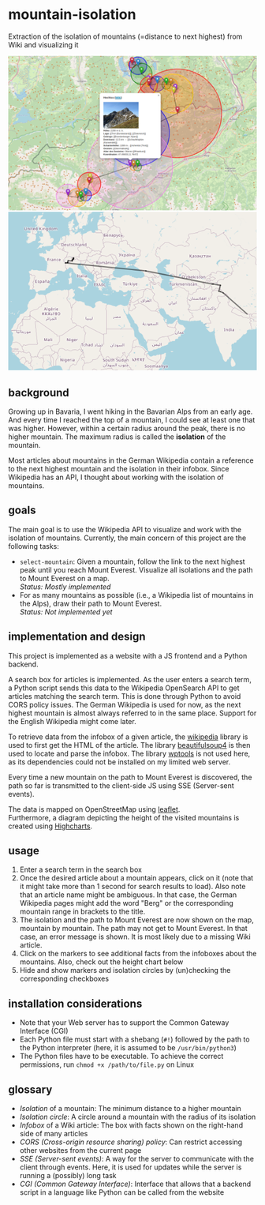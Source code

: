 # mountain-isolation
Extraction of the isolation of mountains (=distance to next highest) from Wiki and visualizing it

<img src="iso_circles_example.png" alt="Isolation circles on the map" title="Isolation circles on the map" width="700px">
<img src="everest_path_example.png" alt="Path to Mount Everest" title="Path to Mount Everest" width="700px">

## background
Growing up in Bavaria, I went hiking in the Bavarian Alps from an early age.
And every time I reached the top of a mountain, I could see at least one that was higher.
However, within a certain radius around the peak, there is no higher mountain.
The maximum radius is called the **isolation** of the mountain.

Most articles about mountains in the German Wikipedia contain a reference to the next highest mountain and the isolation in their infobox.
Since Wikipedia has an API, I thought about working with the isolation of mountains.

## goals
The main goal is to use the Wikipedia API to visualize and work with the isolation of mountains.
Currently, the main concern of this project are the following tasks:
- `select-mountain`: Given a mountain, follow the link to the next highest peak until you reach Mount Everest. Visualize all isolations and the path to Mount Everest on a map.\
*Status: Mostly implemented*
- For as many mountains as possible (i.e., a Wikipedia list of mountains in the Alps), draw their path to Mount Everest.\
*Status: Not implemented yet*

## implementation and design
This project is implemented as a website with a JS frontend and a Python backend.

A search box for articles is implemented.
As the user enters a search term, a Python script sends this data to the Wikipedia OpenSearch API to get articles matching the search term.
This is done through Python to avoid CORS policy issues.
The German Wikipedia is used for now, as the next highest mountain is almost always referred to in the same place.
Support for the English Wikipedia might come later.

To retrieve data from the infobox of a given article, the [wikipedia](https://pypi.org/project/wikipedia/) library is used to first get the HTML of the article. The library [beautifulsoup4](https://pypi.org/project/beautifulsoup4/) is then used to locate and parse the infobox. The library [wptools](https://pypi.org/project/wptools/) is not used here, as its dependencies could not be installed on my limited web server.

Every time a new mountain on the path to Mount Everest is discovered, the path so far is transmitted to the client-side JS using SSE (Server-sent events).

The data is mapped on OpenStreetMap using [leaflet](https://leafletjs.com/).\
Furthermore, a diagram depicting the height of the visited mountains is created using [Highcharts](https://www.highcharts.com/).

## usage
1. Enter a search term in the search box
2. Once the desired article about a mountain appears, click on it (note that it might take more than 1 second for search results to load). Also note that an article name might be ambiguous. In that case, the German Wikipedia pages might add the word "Berg" or the corresponding mountain range in brackets to the title.
3. The isolation and the path to Mount Everest are now shown on the map, mountain by mountain. The path may not get to Mount Everest. In that case, an error message is shown. It is most likely due to a missing Wiki article.
4. Click on the markers to see additional facts from the infoboxes about the mountains. Also, check out the height chart below
5. Hide and show markers and isolation circles by (un)checking the corresponding checkboxes

## installation considerations
- Note that your Web server has to support the Common Gateway Interface (CGI)
- Each Python file must start with a shebang (`#!`) followed by the path to the Python interpreter (here, it is assumed to be `/usr/bin/python3`)
- The Python files have to be executable. To achieve the correct permissions, run `chmod +x /path/to/file.py` on Linux

## glossary
- *Isolation* of a mountain: The minimum distance to a higher mountain
- *Isolation circle*: A circle around a mountain with the radius of its isolation
- *Infobox* of a Wiki article: The box with facts shown on the right-hand side of many articles
- *CORS (Cross-origin resource sharing) policy*: Can restrict accessing other websites from the current page
- *SSE (Server-sent events)*: A way for the server to communicate with the client through events. Here, it is used for updates while the server is running a (possibly) long task
- *CGI (Common Gateway Interface)*: Interface that allows that a backend script in a language like Python can be called from the website
